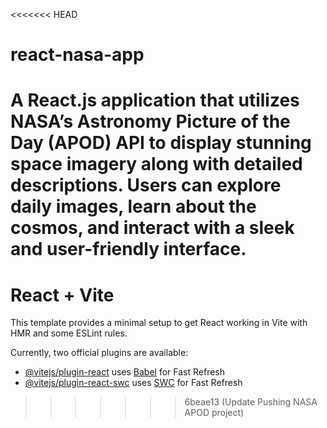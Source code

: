<<<<<<< HEAD
# react-nasa-app
A React.js application that utilizes NASA’s Astronomy Picture of the Day (APOD) API to display stunning space imagery along with detailed descriptions. Users can explore daily images, learn about the cosmos, and interact with a sleek and user-friendly interface.
=======
# React + Vite

This template provides a minimal setup to get React working in Vite with HMR and some ESLint rules.

Currently, two official plugins are available:

- [@vitejs/plugin-react](https://github.com/vitejs/vite-plugin-react/blob/main/packages/plugin-react/README.md) uses [Babel](https://babeljs.io/) for Fast Refresh
- [@vitejs/plugin-react-swc](https://github.com/vitejs/vite-plugin-react-swc) uses [SWC](https://swc.rs/) for Fast Refresh
>>>>>>> 6beae13 (Update Pushing NASA APOD project)
